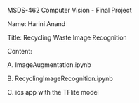 MSDS-462 Computer Vision - Final Project 

Name: Harini Anand

Title: Recycling Waste Image Recognition

Content: 

A. ImageAugmentation.ipynb

B. RecyclingImageRecognition.ipynb

C. ios app with the TFlite model

